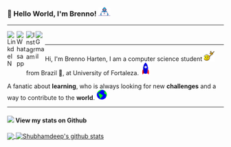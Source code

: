 ### 👋 Hello World, I'm Brenno!  <img src="./Assets/Developer.gif" width="28px">


---- 

<a target="_blank" href="https://www.linkedin.com/in/brennoflorencio/">
  <img align="left" alt="LinkdeIN" width="22px" src="https://cdn.jsdelivr.net/npm/simple-icons@v3/icons/linkedin.svg" />
</a>
<a target="_blank" href="https://api.whatsapp.com/send?phone=55839998327174">
  <img align="left" alt="Whatsapp" width="22px" src="https://cdn.jsdelivr.net/npm/simple-icons@v3/icons/whatsapp.svg" />
</a>
<a target="_blank" href="https://www.instagram.com/brennoharten/">
  <img align="left" alt="Instagram" width="22px" src="https://cdn.jsdelivr.net/npm/simple-icons@v3/icons/instagram.svg" />
</a>
<a target="_blank" href="mailto:brennoharten@gmail.com">
  <img align="left" alt="Gmail" width="22px" src="https://cdn.jsdelivr.net/npm/simple-icons@v3/icons/gmail.svg" />
</a>
</br>

---- 

Hi, I'm Brenno Harten, 
I am a computer science student <img src="./Assets/headbang.gif" width="24px"> from Brazil 💚, at University of Fortaleza. <img src="./Assets/Rocket.gif" width="24px">

A fanatic about **learning**, who is always looking for new **challenges** and a way to contribute to the **world**. <img src="./Assets/Earth.gif" width="24px">

----

#### <img src="https://media.giphy.com/media/VgCDAzcKvsR6OM0uWg/giphy.gif" width="50"> View my stats on Github 

<a href="https://github.com/brennoharten">
  <img align="center" src="https://github-readme-stats.vercel.app/api/top-langs/?username=brennoharten&theme=dark&hide_langs_below=1" />
</a>

<a href="https://github.com/brennoharten">
 <img align="center" src="https://github-readme-stats.vercel.app/api?username=brennoharten&show_icons=true&theme=dark&line_height=27" alt="Shubhamdeep's github stats"/>
</a>
